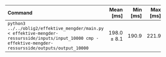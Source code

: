 | Command | Mean [ms] | Min [ms] | Max [ms] | Relative |
|:---|---:|---:|---:|---:|
| `python3 ../../oblig2/effektive_mengder/main.py < effektive-mengder-ressursside/inputs/input_10000 cmp - effektive-mengder-ressursside/outputs/output_10000` | 198.0 ± 8.1 | 190.9 | 221.9 | 1.00 |
